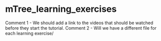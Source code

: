 # mTree_learning_exercises

Comment 1 - We should add a link to the videos that should be watched before they start the tutorial.
Comment 2 - Will we have a different file for each learning exercise/
